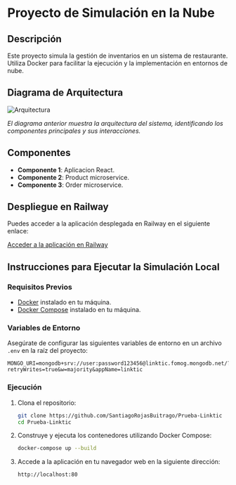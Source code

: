 # Proyecto de Simulación en la Nube

## Descripción

Este proyecto simula la gestión de inventarios en un sistema de restaurante. Utiliza Docker para facilitar la ejecución y la implementación en entornos de nube.

## Diagrama de Arquitectura

![Arquitectura](https://github.com/user-attachments/assets/cf12e65d-5ce5-4fe6-84fa-24420b4cc1e9)


*El diagrama anterior muestra la arquitectura del sistema, identificando los componentes principales y sus interacciones.*

## Componentes

- **Componente 1**: Aplicacion React.
- **Componente 2**: Product microservice.
- **Componente 3**: Order microservice.

## Despliegue en Railway

Puedes acceder a la aplicación desplegada en Railway en el siguiente enlace:

[Acceder a la aplicación en Railway](https://nombre-de-tu-aplicacion.railway.app)

## Instrucciones para Ejecutar la Simulación Local

### Requisitos Previos

- [Docker](https://docs.docker.com/get-docker/) instalado en tu máquina.
- [Docker Compose](https://docs.docker.com/compose/install/) instalado en tu máquina.

### Variables de Entorno

Asegúrate de configurar las siguientes variables de entorno en un archivo `.env` en la raíz del proyecto:

```
MONGO_URI=mongodb+srv://user:password123456@linktic.fomog.mongodb.net/?retryWrites=true&w=majority&appName=linktic
```

### Ejecución

1. Clona el repositorio:

   ```bash
   git clone https://github.com/SantiagoRojasBuitrago/Prueba-Linktic
   cd Prueba-Linktic
   ```

2. Construye y ejecuta los contenedores utilizando Docker Compose:

   ```bash
   docker-compose up --build
   ```

3. Accede a la aplicación en tu navegador web en la siguiente dirección:

   ```
   http://localhost:80
   ```
